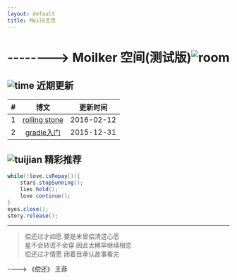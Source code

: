 ```yaml
---
layout: default
title: Moilk主页
---
```

# --------> Moilker 空间(测试版)![room](http://duras.wang/img/myLogo/room.png)

## ![time](http://duras.wang/img/myLogo/time.png) 近期更新

| # | 博文 | 更新时间 |
| :--:| :--: | :---: |
| 1 | [rolling stone](http://duras.wang/Blog/2016/02/01/RollingStone/) | 2016-02-12 |
| 2 | [gradle入门](http://duras.wang/Blog/2016/01/29/gradle/) | 2015-12-31 |
  

## ![tuijian](http://duras.wang/img/myLogo/tuijian.png) 精彩推荐
  
```java
while(!love.isRepay()){
	stars.stopSunning();
	lies.hold();
	love.continue();
}
eyes.close();
story.release();
```

************************
> 偿还过才如愿 要是未曾偿清这心愿  
星不会转谎不会穿 因此太稀罕继续相恋  
偿还过才情愿 闭着目承认故事看完  

----> 《偿还》 王菲